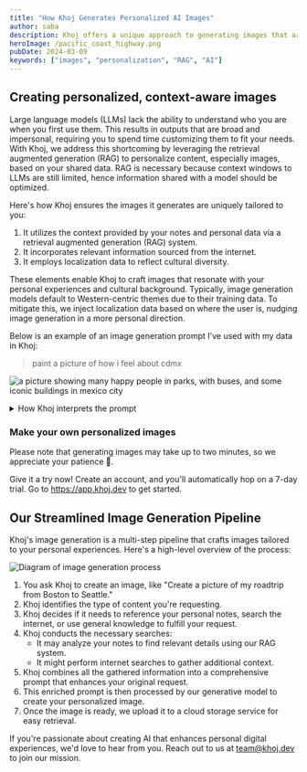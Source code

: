 ```yaml
---
title: "How Khoj Generates Personalized AI Images"
author: saba
description: Khoj offers a unique approach to generating images that are personalized to the user's preferences and context. 
heroImage: /pacific_coast_highway.png
pubDate: 2024-03-09
keywords: ["images", "personalization", "RAG", "AI"]
---
```


## Creating personalized, context-aware images

Large language models (LLMs) lack the ability to understand who you are when you first use them. This results in outputs that are broad and impersonal, requiring you to spend time customizing them to fit your needs. With Khoj, we address this shortcoming by leveraging the retrieval augmented generation (RAG) to personalize content, especially images, based on your shared data. RAG is necessary because context windows to LLMs are still limited, hence information shared with a model should be optimized.

Here's how Khoj ensures the images it generates are uniquely tailored to you:
1. It utilizes the context provided by your notes and personal data via a retrieval augmented generation (RAG) system.
2. It incorporates relevant information sourced from the internet.
3. It employs localization data to reflect cultural diversity.

These elements enable Khoj to craft images that resonate with your personal experiences and cultural background. Typically, image generation models default to Western-centric themes due to their training data. To mitigate this, we inject localization data based on where the user is, nudging image generation in a more personal direction.

Below is an example of an image generation prompt I've used with my data in Khoj:

> paint a picture of how i feel about cdmx

![a picture showing many happy people in parks, with buses, and some iconic buildings in mexico city](/my_impressions_of_cdmx.png)

<details>
<summary>How Khoj interprets the prompt</summary>
Create an image that captures the essence of Mexico City (CDMX) as a place of warmth, community, and vibrant culture, reflecting the user's deep emotional connection and nostalgia for the city. The composition should include elements that evoke the user's fond memories and experiences as described in their notes:

1. The atmosphere should be alive with local music, perhaps illustrated by the inclusion of street-side food stalls where you can almost hear the strumming of Requinto guitars and the sounds of mariachi bands, providing a sense of the unique cultural soundscape.
1. Visualize the affectionate and multigenerational social fabric of CDMX, with smiling children playing, fathers caring for their young ones, and elderly people actively participating in the community.
1. Include imagery that showcases the local, non-pretentious expat community, perhaps through a social event in a park or market area, where people are gathered, chatting, and enjoying each other's company.
1. Depict the strong indigenous presence in the city, with people dressed in traditional clothing, authentic decorations, and native food, offering a glimpse into the rich cultural heritage.
1. Emphasize the walkability and human scale of the city by illustrating pedestrian-friendly streets, small one-way roads, and a robust public transit system with frequent buses and a metro.
1. Show the environmentally friendly aspect of CDMX by including recycling stations and the rewarding of citizens for participating in sustainability efforts.
1. Convey the sense of security and stability that the user associates with love and community, in contrast to their solitary ambition, by displaying scenes of togetherness and support among the city's residents.
1. Capture the user's personal reflections on the importance of love and happiness, perhaps by portraying a couple or a family sharing a joyful moment together in a park or a cozy home setting.


The image should have a warm, inviting color palette, with hues that reflect the city's vibrancy and the user's emotional warmth towards CDMX. The overall tone should be one of happiness, generosity, and a strong sense of place, resonating with the user's description of CDMX as a city that is community-oriented, kind, and rich in culture.
</details>

###  Make your own personalized images
Please note that generating images may take up to two minutes, so we appreciate your patience 🙂.

Give it a try now! Create an account, and you'll automatically hop on a 7-day trial. Go to https://app.khoj.dev to get started.

## Our Streamlined Image Generation Pipeline

Khoj's image generation is a multi-step pipeline that crafts images tailored to your personal experiences. Here's a high-level overview of the process:

![Diagram of image generation process](/image_generation_diagram.jpeg)

1. You ask Khoj to create an image, like "Create a picture of my roadtrip from Boston to Seattle."
1. Khoj identifies the type of content you're requesting.
1. Khoj decides if it needs to reference your personal notes, search the internet, or use general knowledge to fulfill your request.
1. Khoj conducts the necessary searches:
    - It may analyze your notes to find relevant details using our RAG system.
    - It might perform internet searches to gather additional context.
1. Khoj combines all the gathered information into a comprehensive prompt that enhances your original request.
1. This enriched prompt is then processed by our generative model to create your personalized image.
1. Once the image is ready, we upload it to a cloud storage service for easy retrieval.

If you're passionate about creating AI that enhances personal digital experiences, we'd love to hear from you. Reach out to us at team@khoj.dev to join our mission.
